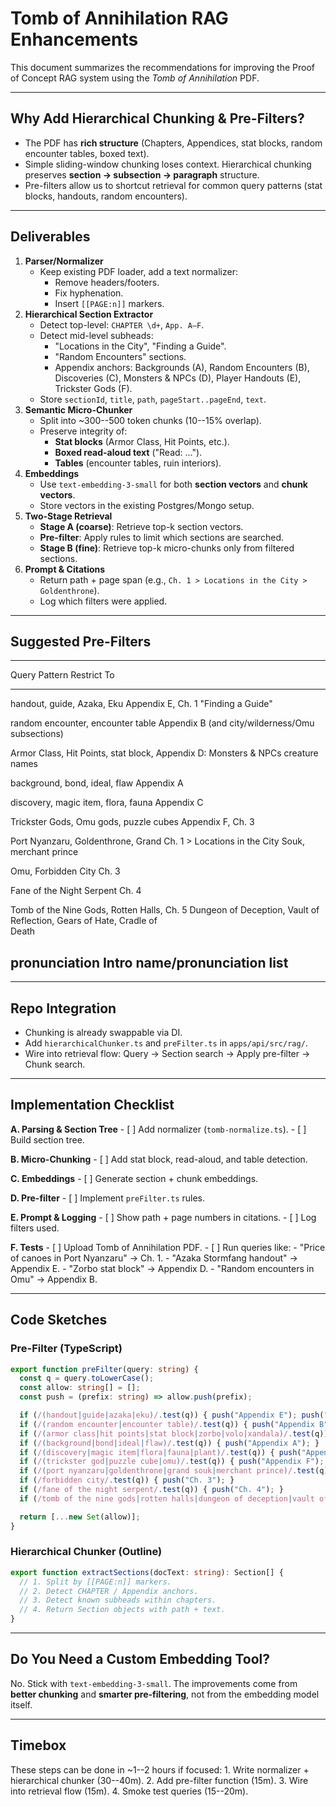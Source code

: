 # Tomb of Annihilation RAG Enhancements

This document summarizes the recommendations for improving the Proof of
Concept RAG system using the *Tomb of Annihilation* PDF.

------------------------------------------------------------------------

## Why Add Hierarchical Chunking & Pre-Filters?

-   The PDF has **rich structure** (Chapters, Appendices, stat blocks,
    random encounter tables, boxed text).
-   Simple sliding-window chunking loses context. Hierarchical chunking
    preserves **section → subsection → paragraph** structure.
-   Pre-filters allow us to shortcut retrieval for common query patterns
    (stat blocks, handouts, random encounters).

------------------------------------------------------------------------

## Deliverables

1.  **Parser/Normalizer**
    -   Keep existing PDF loader, add a text normalizer:
        -   Remove headers/footers.
        -   Fix hyphenation.
        -   Insert `[[PAGE:n]]` markers.
2.  **Hierarchical Section Extractor**
    -   Detect top-level: `CHAPTER \d+`, `App. A–F`.
    -   Detect mid-level subheads:
        -   "Locations in the City", "Finding a Guide".
        -   "Random Encounters" sections.
        -   Appendix anchors: Backgrounds (A), Random Encounters (B),
            Discoveries (C), Monsters & NPCs (D), Player Handouts (E),
            Trickster Gods (F).
    -   Store `sectionId`, `title`, `path`, `pageStart..pageEnd`,
        `text`.
3.  **Semantic Micro-Chunker**
    -   Split into \~300--500 token chunks (10--15% overlap).
    -   Preserve integrity of:
        -   **Stat blocks** (Armor Class, Hit Points, etc.).
        -   **Boxed read-aloud text** ("Read: ...").
        -   **Tables** (encounter tables, ruin interiors).
4.  **Embeddings**
    -   Use `text-embedding-3-small` for both **section vectors** and
        **chunk vectors**.
    -   Store vectors in the existing Postgres/Mongo setup.
5.  **Two-Stage Retrieval**
    -   **Stage A (coarse)**: Retrieve top-k section vectors.
    -   **Pre-filter**: Apply rules to limit which sections are
        searched.
    -   **Stage B (fine)**: Retrieve top-k micro-chunks only from
        filtered sections.
6.  **Prompt & Citations**
    -   Return path + page span (e.g.,
        `Ch. 1 > Locations in the City > Goldenthrone`).
    -   Log which filters were applied.

------------------------------------------------------------------------

## Suggested Pre-Filters

  -----------------------------------------------------------------------
  Query Pattern                          Restrict To
  -------------------------------------- --------------------------------
  handout, guide, Azaka, Eku             Appendix E, Ch. 1 "Finding a
                                         Guide"

  random encounter, encounter table      Appendix B (and
                                         city/wilderness/Omu subsections)

  Armor Class, Hit Points, stat block,   Appendix D: Monsters & NPCs
  creature names                         

  background, bond, ideal, flaw          Appendix A

  discovery, magic item, flora, fauna    Appendix C

  Trickster Gods, Omu gods, puzzle cubes Appendix F, Ch. 3

  Port Nyanzaru, Goldenthrone, Grand     Ch. 1 \> Locations in the City
  Souk, merchant prince                  

  Omu, Forbidden City                    Ch. 3

  Fane of the Night Serpent              Ch. 4

  Tomb of the Nine Gods, Rotten Halls,   Ch. 5
  Dungeon of Deception, Vault of         
  Reflection, Gears of Hate, Cradle of   
  Death                                  

  pronunciation                          Intro name/pronunciation list
  -----------------------------------------------------------------------

------------------------------------------------------------------------

## Repo Integration

-   Chunking is already swappable via DI.
-   Add `hierarchicalChunker.ts` and `preFilter.ts` in
    `apps/api/src/rag/`.
-   Wire into retrieval flow: Query → Section search → Apply pre-filter
    → Chunk search.

------------------------------------------------------------------------

## Implementation Checklist

**A. Parsing & Section Tree** - \[ \] Add normalizer
(`tomb-normalize.ts`). - \[ \] Build section tree.

**B. Micro-Chunking** - \[ \] Add stat block, read-aloud, and table
detection.

**C. Embeddings** - \[ \] Generate section + chunk embeddings.

**D. Pre-filter** - \[ \] Implement `preFilter.ts` rules.

**E. Prompt & Logging** - \[ \] Show path + page numbers in citations. -
\[ \] Log filters used.

**F. Tests** - \[ \] Upload Tomb of Annihilation PDF. - \[ \] Run
queries like: - "Price of canoes in Port Nyanzaru" → Ch. 1. - "Azaka
Stormfang handout" → Appendix E. - "Zorbo stat block" → Appendix D. -
"Random encounters in Omu" → Appendix B.

------------------------------------------------------------------------

## Code Sketches

### Pre-Filter (TypeScript)

``` ts
export function preFilter(query: string) {
  const q = query.toLowerCase();
  const allow: string[] = [];
  const push = (prefix: string) => allow.push(prefix);

  if (/(handout|guide|azaka|eku)/.test(q)) { push("Appendix E"); push("Ch. 1 > Finding a Guide"); }
  if (/(random encounter|encounter table)/.test(q)) { push("Appendix B"); }
  if (/(armor class|hit points|stat block|zorbo|volo|xandala)/.test(q)) { push("Appendix D"); }
  if (/(background|bond|ideal|flaw)/.test(q)) { push("Appendix A"); }
  if (/(discovery|magic item|flora|fauna|plant)/.test(q)) { push("Appendix C"); }
  if (/(trickster god|puzzle cube|omu)/.test(q)) { push("Appendix F"); push("Ch. 3"); }
  if (/(port nyanzaru|goldenthrone|grand souk|merchant prince)/.test(q)) { push("Ch. 1 > Locations in the City"); }
  if (/forbidden city/.test(q)) { push("Ch. 3"); }
  if (/fane of the night serpent/.test(q)) { push("Ch. 4"); }
  if (/tomb of the nine gods|rotten halls|dungeon of deception|vault of reflection|gears of hate|cradle of death/.test(q)) { push("Ch. 5"); }

  return [...new Set(allow)];
}
```

### Hierarchical Chunker (Outline)

``` ts
export function extractSections(docText: string): Section[] {
  // 1. Split by [[PAGE:n]] markers.
  // 2. Detect CHAPTER / Appendix anchors.
  // 3. Detect known subheads within chapters.
  // 4. Return Section objects with path + text.
}
```

------------------------------------------------------------------------

## Do You Need a Custom Embedding Tool?

No. Stick with `text-embedding-3-small`. The improvements come from
**better chunking** and **smarter pre-filtering**, not from the
embedding model itself.

------------------------------------------------------------------------

## Timebox

These steps can be done in \~1--2 hours if focused: 1. Write
normalizer + hierarchical chunker (30--40m). 2. Add pre-filter function
(15m). 3. Wire into retrieval flow (15m). 4. Smoke test queries
(15--20m).
